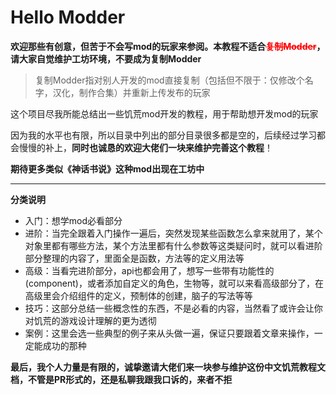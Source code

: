 # Hello Modder

**欢迎那些有创意，但苦于不会写mod的玩家来参阅。本教程不适合<del style="color:red;">复制Modder</del>，请大家自觉维护工坊环境，不要成为复制Modder**

> 复制Modder指对别人开发的mod直接复制（包括但不限于：仅修改个名字，汉化，制作合集）并重新上传发布的玩家

这个项目尽我所能总结出一些饥荒mod开发的教程，用于帮助想开发mod的玩家

因为我的水平也有限，所以目录中列出的部分目录很多都是空的，后续经过学习都会慢慢的补上，**同时也诚恳的欢迎大佬们一块来维护完善这个教程**！

**期待更多类似《神话书说》这种mod出现在工坊中**

------

**分类说明**

- 入门：想学mod必看部分
- 进阶：当完全跟着入门操作一遍后，突然发现某些函数怎么拿来就用了，某个对象里都有哪些方法，某个方法里都有什么参数等这类疑问时，就可以看进阶部分整理的内容了，里面全是函数，方法等的定义用法等
- 高级：当看完进阶部分，api也都会用了，想写一些带有功能性的(component)，或者添加自定义的角色，生物等，就可以来看高级部分了，在高级里会介绍组件的定义，预制体的创建，脑子的写法等等
- 技巧：这部分总结一些概念性的东西，不是必看的内容，当然看了或许会让你对饥荒的游戏设计理解的更为透彻
- 案例：这里会选一些典型的例子来从头做一遍，保证只要跟着文章来操作，一定能成功的那种

**最后，我个人力量是有限的，诚挚邀请大佬们来一块参与维护这份中文饥荒教程文档，不管是PR形式的，还是私聊我跟我口诉的，来者不拒**